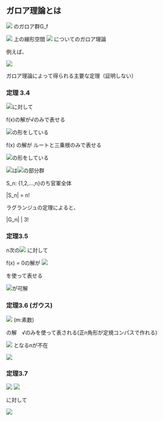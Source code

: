 ## ガロア理論とは

<img src="https://latex.codecogs.com/gif.latex?%5Cdpi%7B150%7D%20f%28x%29%20%3D%20c%28x-%5Calpha_1%29...%28x-%5Calpha_n%29"> のガロア群G_f

<img src="https://latex.codecogs.com/gif.latex?%5Cdpi%7B150%7D%20%5CBbb%20Q"> 上の線形空間 <img src="https://latex.codecogs.com/gif.latex?%5Cdpi%7B150%7D%20%5CBbb%20Q%28%5Calpha_1%2C%20...%2C%20%5Calpha_n%29"> についてのガロア理論

例えば、

<img src="https://latex.codecogs.com/gif.latex?%5Cdpi%7B150%7D%20dim%7E%20%5CBbb%20Q%28%5Calpha_1%2C%20...%2C%20%5Calpha_n%29/%5CBbb%20Q%20%3D%20%7CG_f%7C">

ガロア理論によって得られる主要な定理（証明しない）

### 定理 3.4

<img src="https://latex.codecogs.com/gif.latex?%5Cdpi%7B150%7D%20f%28x%29%5Cin%20%5CBbb%20Q">に対して

f(x)の解が√のみで表せる

<img src="https://latex.codecogs.com/gif.latex?%5Cdpi%7B150%7D%20%5CLeftrightarrow%20%7CG_f%7C%3D2%5En">の形をしている

f(x) の解が ルートと三乗根のみで表せる

<img src="https://latex.codecogs.com/gif.latex?%5Cdpi%7B150%7D%20%5CLeftrightarrow%20%7CG_f%7C%3D2%5En3%5Em">の形をしている

<img src="https://latex.codecogs.com/gif.latex?%5Cdpi%7B150%7D%20G_n">は<img src="https://latex.codecogs.com/gif.latex?%5Cdpi%7B150%7D%20S_n">の部分群

S_n: {1,2,...,n}のち官軍全体

|S_n| = n!

ラグランジュの定理によると、

|G_n| | 3!

### 定理3.5

n次の<img src="https://latex.codecogs.com/gif.latex?%5Cdpi%7B150%7D%20f%28x%29%5Cin%20Q%5Bx%5D"> に対して

f(x) = 0の解が <img src="https://latex.codecogs.com/gif.latex?%5Cdpi%7B150%7D%20%5Csqrt%5Bn%5D%20*%2C%20%5Csqrt%5Bn-1%5D%20*%2C%20...%2C%20%5Csqrt%5B3%5D%20*%2C%20%5Csqrt%5B%5D%20*">

を使って表せる

<img src="https://latex.codecogs.com/gif.latex?%5Cdpi%7B150%7D%20%5CLeftrightarrow%20G_f">が可解

### 定理3.6 (ガウス)

<img src="https://latex.codecogs.com/gif.latex?%5Cdpi%7B150%7D%20X%5Em%20-%201%20%3D%200"> (m:素数)

の解　√のみを使って表される(正n角形が定規コンパスで作れる)

<img src="https://latex.codecogs.com/gif.latex?%5Cdpi%7B150%7D%20%5CLeftrightarrow%20m%20%3D%202%5E%7B2%5En%7D%20+%201"> となるnが不在

<img src="https://latex.codecogs.com/gif.latex?%5Cdpi%7B150%7D%20%5CLeftrightarrow%20G_%7Bx%5E%7Bm-1%7D%20+%20..%20+%201%7D">

### 定理3.7

<img src="https://latex.codecogs.com/gif.latex?%5Cdpi%7B150%7D%20f%28x%29%20%5Cin%20Q%5Bx%5D">

<img src="https://latex.codecogs.com/gif.latex?%5Cdpi%7B150%7D%20f%28x%29%20%3D%20c%28x-%5Calpha_1%29...%28x-%5Calpha_n%29%20%7E%7E%7E%7E%20%5Calpha_i%20%5Cin%20%5CBbb%20C">

に対して

<img src="https://latex.codecogs.com/gif.latex?%5Cdpi%7B150%7D%20%5Cexists%20m_1%2C%20...%2C%20m_n%5Cin%20%5CBbb%20N%2C%20%5Cexists%20g_1%2C%20...%2C%20g_n%5Cin%20%5CBbb%20Q%5Bx%5D">
